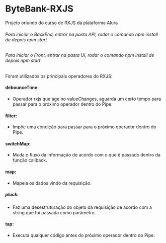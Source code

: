 # ByteBank-RXJS
Projeto oriundo do curso de RXJS da plataforma Alura

###### Para iniciar o BackEnd, entrar na pasta API, rodar o comando npm install de depois npm start

###### Para iniciar o Front, entrar na pasta UI, rodar o comando npm install de depois npm start

Foram utilizados os principais operadores do RXJS:

#### debounceTime: 
- Operador rxjs que age no valueChanges, aguarda um certo tempo para passar para o próximo operador dentro do Pipe.
#### filter:  
- Impõe uma condição para passar para o próximo operador dentro do Pipe.
#### switchMap: 
- Muda o fluxo da informação de acordo com o que é passado dentro da função callback.
#### map:
- Mapeia os dados vindo da requisição.
##### pluck:
- Faz uma desestruturação do objeto da requisição de acordo com a string que foi passada como parâmetro.
#### tap:
- Executa qualquer código antes do próximo operador dentro do Pipe.
